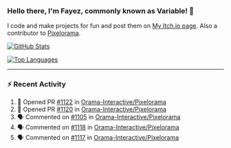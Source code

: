 ### Hello there, I'm Fayez, commonly known as Variable! 👋
I code and make projects for fun and post them on [My Itch.io page](https://variable-industries.itch.io/). Also a contributor to [Pixelorama](https://github.com/Orama-Interactive/Pixelorama).

[![GitHub Stats](https://github-readme-stats.vercel.app/api/?username=Variable-ind&show_icons=true&theme=merko)](https://github.com/anuraghazra/github-readme-stats)

[![Top Languages](https://github-readme-stats.vercel.app/api/top-langs/?username=Variable-ind&layout=compact&theme=merko)](https://github.com/anuraghazra/github-readme-stats)

---

### :zap: Recent Activity

<!--START_SECTION:activity-->
1. 💪 Opened PR [#1122](https://github.com/Orama-Interactive/Pixelorama/pull/1122) in [Orama-Interactive/Pixelorama](https://github.com/Orama-Interactive/Pixelorama)
2. 💪 Opened PR [#1120](https://github.com/Orama-Interactive/Pixelorama/pull/1120) in [Orama-Interactive/Pixelorama](https://github.com/Orama-Interactive/Pixelorama)
3. 🗣 Commented on [#1105](https://github.com/Orama-Interactive/Pixelorama/pull/1105#issuecomment-2410904710) in [Orama-Interactive/Pixelorama](https://github.com/Orama-Interactive/Pixelorama)
4. 🗣 Commented on [#1118](https://github.com/Orama-Interactive/Pixelorama/pull/1118#issuecomment-2408832025) in [Orama-Interactive/Pixelorama](https://github.com/Orama-Interactive/Pixelorama)
5. 🗣 Commented on [#1117](https://github.com/Orama-Interactive/Pixelorama/pull/1117#issuecomment-2408598614) in [Orama-Interactive/Pixelorama](https://github.com/Orama-Interactive/Pixelorama)
<!--END_SECTION:activity-->

<!--
**Variable-ind/Variable-ind** is a ✨ _special_ ✨ repository because its `README.md` (this file) appears on your GitHub profile.

Here are some ideas to get you started:
- 🌱 I’m currently studying at ...
- 🔭 I’m currently working on ...
- 👯 I’m looking to collaborate on ...
- 🤔 I’m looking for help with ...
- 💬 Ask me about ...
- 📫 How to reach me: ...
- ⚡ Fun fact: ...
-->
